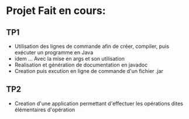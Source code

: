 # Projet Fait en cours:

## TP1 
* Utilisation des lignes de commande afin de créer, compiler, puis exécuter un programme en Java
* idem ... Avec la mise en args et son utilisation
* Realisation et génération de documentation en javadoc
* Creation puis excution en ligne de commande d'un fichier .jar

## TP2
* Creation d'une application permettant d'effectuer les opérations dites élémentaires d'opération

